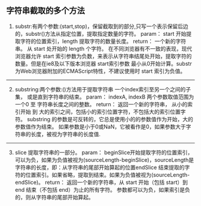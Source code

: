 ## 字符串截取的多个方法
  1. substr:有两个参数:(start,stop)，保留截取到的部分,只写一个表示保留后边的，substr()方法从指定位置，提取指定数量的字符。
param： start 开始提取字符的位置索引，length 提取字符的数量长度。
return： 一个新的字符串。 从 start 处开始的 length 个字符。
在不同浏览器有不一致的表现，现代浏览器允许 start 索引参数为负数，来表示从字符串结尾处开始，提取字符的数量。但是在ie8及以下版本浏览器 start索引参数 最小从0开始计算。substr 为Web浏览器附加的ECMAScript特性，不建议使用时 start 索引为负值。
* * * 
  2. substring:两个参数:()方法用于提取字符串 一个index索引至另一个之间的子集， 或是直到字符串的结束。
param： indexA, indexB 两个参数取值范围为一个0 至 字符串长度之间的整数。
return： 返回一个新的字符串， 从小的索引开始 到 大的索引之间，包括小的索引位置字符，不包括大的索引位置字符。
substring 的参数是可反转的，它总是使用小的的参数值作为开始，大的参数值作为结束。 如果参数是小于0或NaN，它被看作是0，如果参数大于字符串的长度，被视为字符串的长度值.
- - - - 
  3. slice 提取字符串的一部分。
param： beginSlice开始提取字符的位置索引，可以为负，如果为负值被视为(sourceLength-beginSlice)，sourceLength是字符串的长度，即：从字符串的尾部开始算起的位置endSlice 结束提取的字符的位置索引。如果省略，提取到结束。如果为负值被视为(sourceLength-endSlice)。
return： 返回一个新的字符串，从 start 开始（包括 start）到 end 结束（不包括 end）为止的所有字符。
参数都可以为负，如果索引是负的，则从字符串的尾部开始算起。
